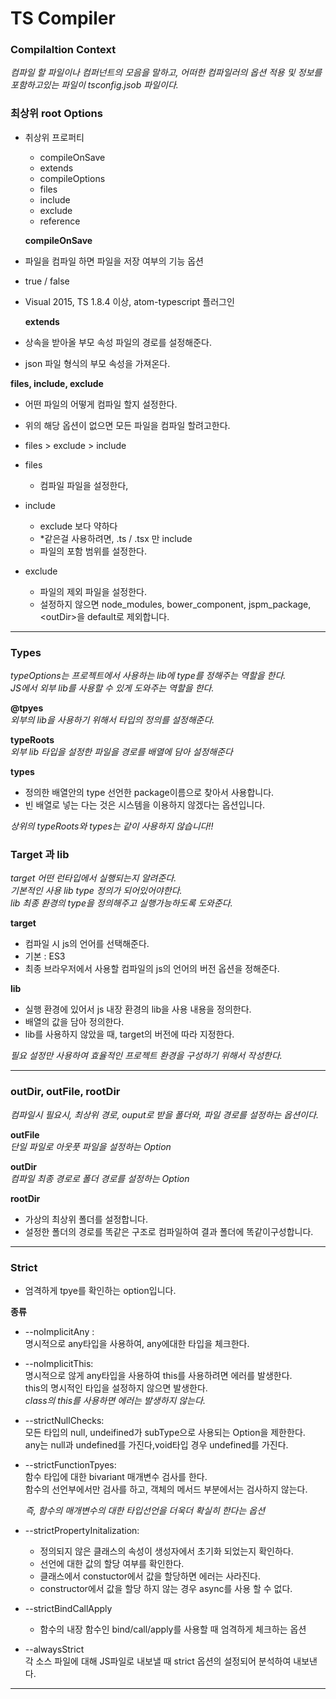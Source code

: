 # TS Compiler

### Compilaltion Context

_컴파일 할 파일이나 컴퍼넌트의 모음을 말하고, 어떠한 컴파일러의 옵션 적용 및 정보를 포함하고있는 파일이 tsconfig.jsob 파일이다._

### 최상위 root Options

- 취상위 프로퍼티

  - compileOnSave
  - extends
  - compileOptions
  - files
  - include
  - exclude
  - reference

  **compileOnSave**

- 파일을 컴파일 하면 파일을 저장 여부의 기능 옵션
- true / false
- Visual 2015, TS 1.8.4 이상, atom-typescript 플러그인

  **extends**

- 상속을 받아올 부모 속성 파일의 경로를 설정해준다.
- json 파일 형식의 부모 속성을 가져온다.

**files, include, exclude**

- 어떤 파일의 어떻게 컴파일 할지 설정한다.
- 위의 해당 옵션이 없으면 모든 파일을 컴파일 할려고한다.
- files > exclude > include
- files
  - 컴파일 파일을 설정한다,
- include
  - exclude 보다 약하다
  - \*같은걸 사용하려면, .ts / .tsx 만 include
  - 파일의 포함 범위를 설정한다.
- exclude

  - 파일의 제외 파일을 설정한다.
  - 설정하지 않으면 node_modules, bower_component, jspm_package, \<outDir>을 default로 제외합니다.

---

### Types

_typeOptions는 프로젝트에서 사용하는 lib에 type를 정해주는 역할을 한다._  
_JS에서 외부 lib를 사용할 수 있게 도와주는 역할을 한다._

**@tpyes**  
_외부의 lib을 사용하기 위해서 타입의 정의를 설정해준다._

**typeRoots**  
 _외부 lib 타입을 설정한 파일을 경로를 배열에 담아 설정해준다_

**types**

- 정의한 배열안의 type 선언한 package이름으로 찾아서 사용합니다.
- 빈 배열로 넣는 다는 것은 시스템을 이용하지 않겠다는 옵션입니다.

_상위의 typeRoots와 types는 같이 사용하지 않습니다!!_

### Target 과 lib

_target 어떤 런타입에서 실행되는지 알려준다._  
_기본적인 사용 lib type 정의가 되어있어야한다._  
_lib 최종 환경의 type을 정의해주고 실행가능하도록 도와준다._

**target**

- 컴파일 시 js의 언어를 선택해준다.
- 기본 : ES3
- 최종 브라우저에서 사용할 컴파일의 js의 언어의 버전 옵션을 정해준다.

**lib**

- 실행 환경에 있어서 js 내장 환경의 lib을 사용 내용을 정의한다.
- 배열의 값을 담아 정의한다.
- lib를 사용하지 않았을 때, target의 버전에 따라 지정한다.

_필요 설정만 사용하여 효율적인 프로젝트 환경을 구성하기 위해서 작성한다._

---

### outDir, outFile, rootDir

_컴파일시 필요시, 최상위 경로, ouput로 받을 폴더와, 파일 경로를 설정하는 옵션이다._

**outFile**  
_단일 파일로 아웃풋 파일을 설정하는 Option_

**outDir**  
_컴파일 최종 경로로 폴더 경로를 설정하는 Option_

**rootDir**

- 가상의 최상위 폴더를 설정합니다.
- 설정한 폴더의 경로를 똑같은 구조로 컴파일하여 결과 폴더에 똑같이구성합니다.

---

### Strict

- 엄격하게 tpye를 확인하는 option입니다.

**종류**

- --noImplicitAny :  
  명시적으로 any타입을 사용하여, any에대한 타입을 체크한다.

- --noImplicitThis:  
  명시적으로 않게 any타입을 사용하여 this를 사용하려면 에러를 발생한다.  
  this의 명시적인 타입을 설정하지 않으면 발생한다.  
  _class의 this를 사용하면 에러는 발생하지 않는다._

- --strictNullChecks:  
  모든 타입의 null, undeifined가 subType으로 사용되는 Option을 제한한다.  
  any는 null과 undefined를 가진다,void타입 경우 undefined를 가진다.

- --strictFunctionTpyes:  
  함수 타입에 대한 bivariant 매개변수 검사를 한다.  
  함수의 선언부에서만 검사를 하고, 객체의 메서드 부분에서는 검사하지 않는다.

  _즉, 함수의 매개변수의 대한 타입선언을 더욱더 확실히 한다는 옵션_

- --strictPropertyInitalization:

  - 정의되지 않은 클래스의 속성이 생성자에서 초기화 되었는지 확인하다.
  - 선언에 대한 값의 할당 여부를 확인한다.
  - 클래스에서 constuctor에서 값을 할당하면 에러는 사라진다.
  - constructor에서 값을 할당 하지 않는 경우 async를 사용 할 수 없다.

- --strictBindCallApply

  - 함수의 내장 함수인 bind/call/apply를 사용할 때 엄격하게 체크하는 옵션

- --alwaysStrict  
  각 소스 파일에 대해 JS파일로 내보낼 때 strict 옵션의 설정되어 분석하여 내보낸다.

---

